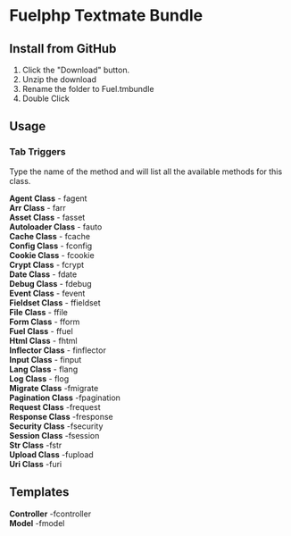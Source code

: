 # Fuelphp Textmate Bundle

## Install from GitHub

1. Click the "Download" button.
2. Unzip the download
3. Rename the folder to Fuel.tmbundle
4. Double Click



## Usage

### Tab Triggers 

Type the name of the method and <tab> will list all the available methods for this class.  

**Agent Class** 		- fagent  
**Arr Class** 			- farr  
**Asset Class** 		- fasset  
**Autoloader Class**	- fauto  
**Cache Class** 		- fcache  
**Config Class** 		- fconfig  
**Cookie Class** 		- fcookie  
**Crypt Class** 		- fcrypt  
**Date Class** 			- fdate  
**Debug Class** 		- fdebug  
**Event Class** 		- fevent  
**Fieldset Class** 		- ffieldset  
**File Class** 			- ffile  
**Form Class** 			- fform  
**Fuel Class** 			- ffuel  
**Html Class** 			- fhtml  
**Inflector Class** 	- finflector  
**Input Class** 		- finput  
**Lang Class** 			- flang  
**Log Class** 			- flog  
**Migrate Class** 		-fmigrate  
**Pagination Class** 	-fpagination  
**Request Class** 		-frequest  
**Response Class** 		-fresponse  
**Security Class** 		-fsecurity  
**Session Class** 		-fsession  
**Str Class** 			-fstr  
**Upload Class** 		-fupload  
**Uri Class** 			-furi  

## Templates
**Controller**	-fcontroller  
**Model**	-fmodel  
